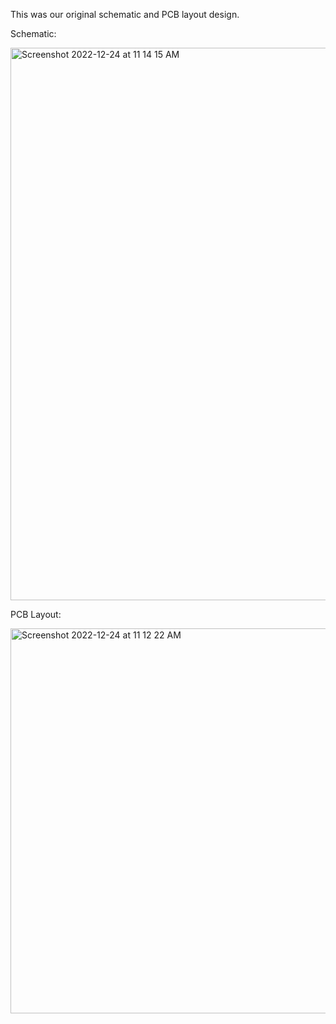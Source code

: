 This was our original schematic and PCB layout design. 

Schematic:    

<img width="884" alt="Screenshot 2022-12-24 at 11 14 15 AM" src="https://user-images.githubusercontent.com/77509822/209443812-0558cd79-69ce-4582-b991-90d4db9e9b62.png">

PCB Layout:  

<img width="616" alt="Screenshot 2022-12-24 at 11 12 22 AM" src="https://user-images.githubusercontent.com/77509822/209443764-1b3e3d53-49c7-4cd8-b185-cb2e47a502aa.png">

